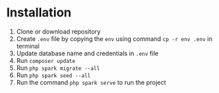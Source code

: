 # Installation

1. Clone or download repository
2. Create `.env` file by copying the `env` using command `cp -r env .env` in terminal
3. Update database name and credentials in `.env` file
4. Run ```composer update```
5. Run `php spark migrate --all`
6. Run `php spark seed --all`
7. Run the command `php spark serve` to run the project
